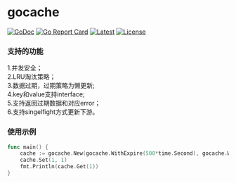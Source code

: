 # gocache
[![GoDoc](https://godoc.org/github.com/WeiJiadong/gocache?status.svg)](https://pkg.go.dev/github.com/WeiJiadong/gocache@v1.0.3)
[![Go Report Card](https://goreportcard.com/badge/github.com/WeiJiadong/gocache)](https://goreportcard.com/report/github.com/WeiJiadong/gocache)
[![Latest](https://img.shields.io/badge/latest-v1.0.3-blue.svg)](https://github.com/WeiJiadong/gocache/tree/v1.0.3)
[![License](https://img.shields.io/badge/License-Apache_2.0-blue.svg)](https://opensource.org/licenses/Apache-2.0)
### 支持的功能
1.并发安全；  
2.LRU淘汰策略；  
3.数据过期，过期策略为懒更新;  
4.key和value支持interface;  
5.支持返回过期数据和对应error；  
6.支持singelfight方式更新下游。

### 使用示例
```go
func main() {
    cache := gocache.New(gocache.WithExpire(500*time.Second), gocache.WithKeyCnt(10))
    cache.Set(1, 1)
    fmt.Println(cache.Get(1))
}
```

